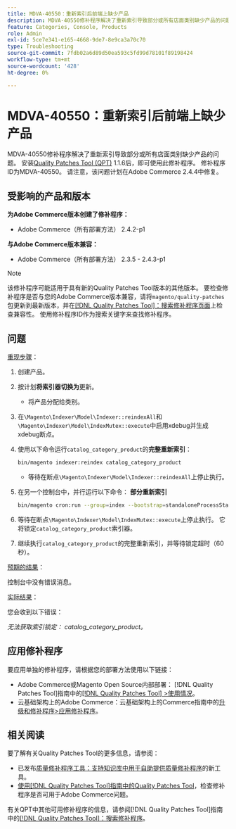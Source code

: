 ```yaml
---
title: MDVA-40550：重新索引后前端上缺少产品
description: MDVA-40550修补程序解决了重新索引导致部分或所有店面类别缺少产品的问题。 安装[Quality Patches Tool (QPT)](https://experienceleague.adobe.com/zh-hans/docs/commerce-operations/tools/quality-patches-tool/quality-patches-tool-to-self-serve-quality-patches) 1.1.6后，即可使用此修补程序。 修补程序ID为MDVA-40550。 请注意，该问题计划在Adobe Commerce 2.4.4中修复。
feature: Categories, Console, Products
role: Admin
exl-id: 5ce7e341-e165-4668-9de7-8e9ca3a70c70
type: Troubleshooting
source-git-commit: 7fdb02a6d89d50ea593c5fd99d78101f89198424
workflow-type: tm+mt
source-wordcount: '428'
ht-degree: 0%

---
```


# MDVA-40550：重新索引后前端上缺少产品

MDVA-40550修补程序解决了重新索引导致部分或所有店面类别缺少产品的问题。 安装[Quality Patches Tool (QPT)](https://experienceleague.adobe.com/zh-hans/docs/commerce-operations/tools/quality-patches-tool/quality-patches-tool-to-self-serve-quality-patches) 1.1.6后，即可使用此修补程序。 修补程序ID为MDVA-40550。 请注意，该问题计划在Adobe Commerce 2.4.4中修复。

## 受影响的产品和版本

**为Adobe Commerce版本创建了修补程序：**

* Adobe Commerce（所有部署方法） 2.4.2-p1

**与Adobe Commerce版本兼容：**

* Adobe Commerce（所有部署方法） 2.3.5 - 2.4.3-p1

>[!NOTE]
>
>该修补程序可能适用于具有新的Quality Patches Tool版本的其他版本。 要检查修补程序是否与您的Adobe Commerce版本兼容，请将`magento/quality-patches`包更新到最新版本，并在[[!DNL Quality Patches Tool]：搜索修补程序页面](https://experienceleague.adobe.com/zh-hans/docs/commerce-operations/tools/quality-patches-tool/quality-patches-tool-to-self-serve-quality-patches)上检查兼容性。 使用修补程序ID作为搜索关键字来查找修补程序。

## 问题

<u>重现步骤</u>：

1. 创建产品。
1. 按计划&#x200B;**将索引器切换为**&#x200B;更新。
   * 将产品分配给类别。
1. 在`\Magento\Indexer\Model\Indexer::reindexAll`和`\Magento\Indexer\Model\IndexMutex::execute`中启用xdebug并生成xdebug断点。
1. 使用以下命令运行`catalog_category_product`的&#x200B;**完整重新索引**：

   ```bash
   bin/magento indexer:reindex catalog_category_product
   ```

   * 等待在断点`\Magento\Indexer\Model\Indexer::reindexAll`上停止执行。

1. 在另一个控制台中，并行运行以下命令： **部分重新索引**

   ```bash
   bin/magento cron:run --group=index --bootstrap=standaloneProcessStarted=1
   ```

1. 等待在断点`\Magento\Indexer\Model\IndexMutex::execute`上停止执行。 它将锁定`catalog_category_product`索引器。
1. 继续执行`catalog_category_product`的完整重新索引，并等待锁定超时（60秒）。

<u>预期的结果</u>：

控制台中没有错误消息。

<u>实际结果</u>：

您会收到以下错误：

*无法获取索引锁定： catalog_category_product。*

## 应用修补程序

要应用单独的修补程序，请根据您的部署方法使用以下链接：

* Adobe Commerce或Magento Open Source内部部署： [!DNL Quality Patches Tool]指南中的[[!DNL Quality Patches Tool] >使用情况](/help/tools/quality-patches-tool/usage.md)。
* 云基础架构上的Adobe Commerce：云基础架构上的Commerce指南中的[升级和修补程序>应用修补程序](https://experienceleague.adobe.com/docs/commerce-cloud-service/user-guide/develop/upgrade/apply-patches.html?lang=zh-Hans)。

## 相关阅读

要了解有关Quality Patches Tool的更多信息，请参阅：

* 已发布[质量修补程序工具：支持知识库中用于自助提供质量修补程序](https://experienceleague.adobe.com/zh-hans/docs/commerce-operations/tools/quality-patches-tool/quality-patches-tool-to-self-serve-quality-patches)的新工具。
* [使用[!DNL Quality Patches Tool]指南中的Quality Patches Tool](/help/tools/quality-patches-tool/patches-available-in-qpt/check-patch-for-magento-issue-with-magento-quality-patches.md)，检查修补程序是否可用于Adobe Commerce问题。

有关QPT中其他可用修补程序的信息，请参阅[!DNL Quality Patches Tool]指南中的[[!DNL Quality Patches Tool]：搜索修补程序](https://experienceleague.adobe.com/tools/commerce-quality-patches/index.html?lang=zh-Hans)。

